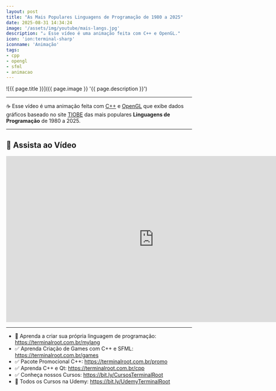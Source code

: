 ```yaml
---
layout: post
title: "As Mais Populares Linguagens de Programação de 1980 a 2025"
date: 2025-08-31 14:34:24
image: '/assets/img/youtube/mais-langs.jpg'
description: "☕ Esse vídeo é uma animação feita com C++ e OpenGL."
icon: 'ion:terminal-sharp'
iconname: 'Animação'
tags:
- cpp
- opengl
- sfml
- animacao
---
```


![{{ page.title }}]({{ page.image }} '{{ page.description }}')

---

☕ Esse vídeo é uma animação feita com [C++](https://terminalroot.com.br/tags#cpp) e [OpenGL](https://terminalroot.com.br/tags#opengl) que exibe dados gráficos baseado no site [TIOBE](https://www.tiobe.com/tiobe-index/) das mais populares **Linguagens de Programação** de 1980 a 2025.

---

## 🎥 Assista ao Vídeo

<iframe width="800" height="450" src="https://www.youtube.com/embed/0tDpfQ2OFsA" title="As Mais Populares Linguagens de Programação de 1980 a 2025" frameborder="0" allow="accelerometer; autoplay; clipboard-write; encrypted-media; gyroscope; picture-in-picture" allowfullscreen></iframe>

---

+ 👑 Aprenda a criar sua própria linguagem de programação: <https://terminalroot.com.br/mylang>
+ ✅ Aprenda Criação de Games com C++ e SFML: <https://terminalroot.com.br/games>
+ ✅ Pacote Promocional C++: <https://terminalroot.com.br/promo>
+ ✅ Aprenda C++ e Qt: <https://terminalroot.com.br/cpp>
+ ✅ Conheça nossos Cursos: <https://bit.ly/CursosTerminalRoot>
+ 🎁 Todos os Cursos na Udemy: <https://bit.ly/UdemyTerminalRoot>



